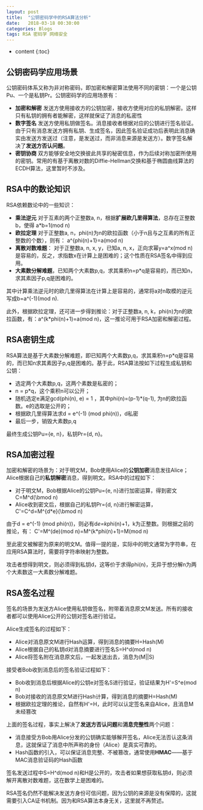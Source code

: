 ```yaml
---
layout: post
title:  "公钥密码学中的RSA算法分析"
date:   2018-03-18 00:30:00
categories: Blogs
tags: RSA 密码学 网络安全
---
```


* content
{:toc}


## 公钥密码学应用场景
公钥密码体系又称为非对称密码，即加密和解密算法使用不同的密钥：一个是公钥Pu、一个是私钥Pr。公钥密码学的应用场景有：

- **加密和解密**
发送方使用接收方的公钥加密，接收方使用对应的私钥解密。这样只有私钥的拥有者能解密，这样就保证了消息的私密性
- **数字签名**
发送方使用私钥做签名。消息接收者根据对应的公钥进行签名验证。由于只有消息发送方拥有私钥、生成签名，因此签名验证成功后表明此消息确实由发送方发送过（注意，是发送过，而非消息来源是发送方）。数字签名解决了**发送方否认问题**。
- **密钥协商**
双方能够安全地交换彼此共享的秘密信息，作为后续对称加密所使用的密钥。常用的有基于离散对数的Diffie-Hellman交换和基于椭圆曲线算法的ECDH算法，这里暂时不涉及。




## RSA中的数论知识

RSA依赖数论中的一些知识：

- **乘法逆元**
对于互素的两个正整数a, n，根据**扩展欧几里得算法**，总存在正整数b，使得
a*b=1(mod n)
- **欧拉定理**
对于正整数a, n，phi(n)为n的欧拉函数（小于n且与之互素的所有正整数的个数），则有：
a^{phi(n)+1}=a(mod n)
- **离散对数难题**：
对于正整数a, n, x, y，已知a, n, x，正向求幂y=a^x(mod n)是容易的，反之，求指数x在计算上是困难的；这个性质在RSA签名中得到应用。
- **大素数分解难题**，已知两个大素数p,q，求其乘积n=p*q是容易的，而已知n，求其素因子p,q是困难的。

其中计算乘法逆元时的欧几里得算法在计算上是容易的，通常将a对n取模的逆元写成b=a^(-1)(mod n).

此外，根据欧拉定理，还可进一步得到推论：对于正整数a, n, k，phi(n)为n的欧拉函数，有：a^(k*phi(n)+1)=a(mod n)，这一推论可用于RSA加密和解密过程。



## RSA密钥生成
RSA算法是基于大素数分解难题，即已知两个大素数p,q，求其乘积n=p*q是容易的，而已知n求其素因子p,q是困难的。基于此，RSA算法按如下过程生成私钥和公钥：

- 选定两个大素数p,q，这两个素数是私密的；
- n = p*q，这个乘积n可以公开；
- 随机选定e满足gcd(phi(n), e) = 1 ，其中phi(n)=(p-1)*(q-1), 为n的欧拉函数。e的选取是公开的；
- 根据欧几里得算法求d = e^(-1) (mod phi(n))，d私密
- 最后一步，销毁大素数p,q

最终生成公钥Pu={e, n}，私钥Pr={d, n}。

## RSA加密过程

加密和解密的场景为：对于明文M，Bob使用Alice的**公钥加密**消息发往Alice；Alice根据自己的**私钥解密**消息，得到明文。RSA中的过程如下：

- 对于明文M，Bob根据Alice的公钥Pu={e, n}进行加密运算，得到密文C=M^d(\bmod n)
- Alice收到密文后，根据自己的私钥Pr={d, n}进行解密运算，C'=C^d=M^{d*e}(\bmod n)

由于d = e^(-1) (mod phi(n))，则必有d*e=k*phi(n)+1，k为正整数。则根据之前的推论，有：
C'=M^(de)(mod n)=M^(k*phi(n)+1)=M(mod n)

至此密文被解密为原来的明文M。值得一提的是，实际中的明文通常为字符串，在应用RSA算法时，需要将字符串映射为整数。

攻击者想得到明文，则必须得到私钥d，这等价于求得phi(n)，无异于想分解n为两个大素数这一大素数分解难题。

## RSA签名过程

签名的场景为发送方Alice使用私钥做签名，附带着消息原文M发送。所有的接收者都可以使用Alice公开的公钥对签名进行验证。

Alice生成签名的过程如下：

- Alice对消息原文M进行Hash运算，得到消息的摘要H=Hash(M)
- Alice根据自己的私钥d对消息摘要进行签名S=H^d(mod n)
- Alice将签名附在消息原文后，一起发送出去，消息为(M||S)


接受者Bob收到消息后的签名验证过程如下：

- Bob收到消息后根据Alice的公钥e对签名S进行验证，验证结果为H'=S^e(mod n)
- Bob对接收的消息原文M进行Hash计算，得到消息的摘要H=Hash(M)
- 根据欧拉定理的推论，自然有H'=H，此时可以认定签名来自Alice，且消息M未经篡改

上面的签名过程，事实上解决了**发送方否认问题**和**消息完整性**两个问题：

- 消息接受方Bob用Alice分发的公钥确实能够解开签名，Alice无法否认这条消息，这就保证了消息中所声称的身份（Alice）是真实可靠的。
- Hash函数的引入，可以保证消息完整、不被篡改，通常使用**HMAC**——基于MAC消息验证码的Hash函数

签名发送过程中S=H^d(mod n)和H是公开的，攻击者如果想获取私钥d，则必须解开离散对数难题，这在数学上是困难的。

RSA签名仍然不能解决发送方身份可信问题，因为公钥的来源是没有保障的，这就需要引入CA证书机制。因为和RSA算法本身无关，这里就不再赘述。